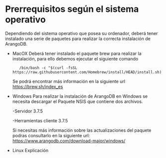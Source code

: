 # Prerrequisitos según el sistema operativo
Dependiendo del sistema operativo que posea su ordenador, deberá tener instalado una serie de paquetes para realizar la correcta instalación de ArangoDB.

- MacOX
  Deberá tener instalado el paquete brew para realizar la instalación, para ello debemos ejecutar el siguiente comando
  
  ```batch
     /bin/bash -c "$(curl -fsSL https://raw.githubusercontent.com/Homebrew/install/HEAD/install.sh)"
     ```
  Se podrá encontrar más información en la siguiente url https://brew.sh/index_es
  
- Windows
  Para realizar la instalación de ArangoDB en Windows se necesita descargar el Paquete NSIS que contiene dos archivos.

    -Servidor 3.7.5

    -Herramientas cliente 3.7.5

    Si necesitas más información sobre las actualizaciones del paquete podras consultarlo en la siguiente url: https://www.arangodb.com/download-major/windows/ 
    
  
- Linux
  Explicación
